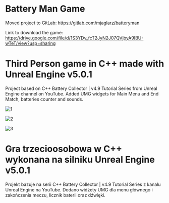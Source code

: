 Battery Man Game
====================
Moved project to GitLab:
https://gitlab.com/mjaglarz/batteryman

Link to download the game: https://drive.google.com/file/d/1S3YDv_fcT2JyN2J07QVjbyA9IBU-wTeT/view?usp=sharing

# Third Person game in C++ made with Unreal Engine v5.0.1

Project based on C++ Battery Collector | v4.9 Tutorial Series from Unreal Engine channel on YouTube. Added UMG widgets for Main Menu and End Match, batteries counter and sounds.

![1](https://user-images.githubusercontent.com/49094709/165175852-09226d41-f1be-4c84-8c39-bad2f722d744.png)

![2](https://user-images.githubusercontent.com/49094709/165175879-3f8206eb-4a3e-4973-bfc0-8c5aaffb73b3.png)

![3](https://user-images.githubusercontent.com/49094709/165175893-f142f909-3578-4630-aca6-83d598da1bd2.png)

#

# Gra trzecioosobowa w C++ wykonana na silniku Unreal Engine v5.0.1

Projekt bazuje na serii C++ Battery Collector | v4.9 Tutorial Series z kanału Unreal Engine na YouTube. Dodano widżety UMG dla menu głównego i zakończenia meczu, licznik baterii oraz dźwięki.
